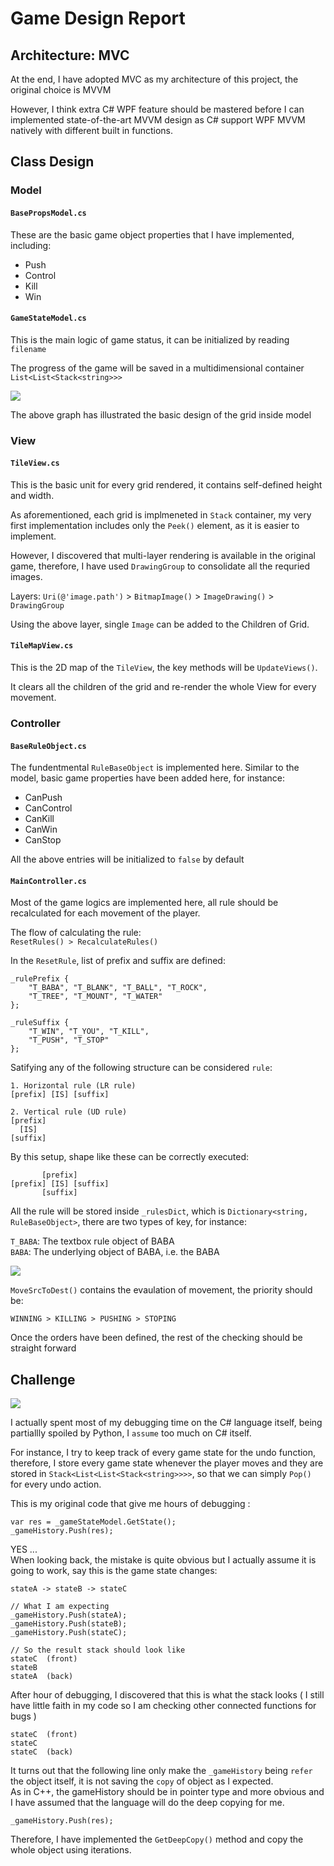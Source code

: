 # Game Design Report

## Architecture: MVC
At the end, I have adopted MVC as my architecture of this project, the original choice is MVVM  

However, I think extra C# WPF feature should be mastered before I can implemented state-of-the-art MVVM design as C# support WPF MVVM natively with different built in functions.

## Class Design

### Model

#### `BasePropsModel.cs`  
These are the basic game object properties that I have implemented, including:
- Push
- Control
- Kill
- Win

#### `GameStateModel.cs`  
This is the main logic of game status, it can be initialized by reading `filename`  

The progress of the game will be saved in a multidimensional container
`List<List<Stack<string>>>`

<img src="https://github.com/Edwardhk/BabaIsYouGame/blob/master/Assets/Images/Stackexplain.png">

The above graph has illustrated the basic design of the grid inside model

### View

#### `TileView.cs`  
This is the basic unit for every grid rendered, it contains self-defined height and width.  

As aforementioned, each grid is implmeneted in `Stack` container, my very first implementation includes only the `Peek()` element, as it is easier to implement.

However, I discovered that multi-layer rendering is available in the original game, therefore, I have used `DrawingGroup` to consolidate all the requried images.

Layers: `Uri(@'image.path')` > `BitmapImage()` > `ImageDrawing()` > `DrawingGroup`

Using the above layer, single `Image` can be added to the Children of Grid.

#### `TileMapView.cs`  
This is the 2D map of the `TileView`, the key methods will be `UpdateViews()`.  

It clears all the children of the grid and re-render the whole View for every movement.

### Controller

#### `BaseRuleObject.cs`  
The fundentmental `RuleBaseObject` is implemented here. Similar to the model, basic game properties have been added here, for instance:

- CanPush
- CanControl
- CanKill
- CanWin
- CanStop

All the above entries will be initialized to `false` by default

#### `MainController.cs`  
Most of the game logics are implemented here, all rule should be recalculated for each movement of the player.  

The flow of calculating the rule:  
`ResetRules() > RecalculateRules()`

In the `ResetRule`, list of prefix and suffix are defined:  

```
_rulePrefix {
    "T_BABA", "T_BLANK", "T_BALL", "T_ROCK",
    "T_TREE", "T_MOUNT", "T_WATER"
};

_ruleSuffix {
    "T_WIN", "T_YOU", "T_KILL",
    "T_PUSH", "T_STOP"
};
```

Satifying any of the following structure can be considered `rule`:  
```
1. Horizontal rule (LR rule)
[prefix] [IS] [suffix]

2. Vertical rule (UD rule)
[prefix]
  [IS]
[suffix]
```

By this setup, shape like these can be correctly executed:  
```
       [prefix]
[prefix] [IS] [suffix]
       [suffix]
``` 

All the rule will be stored inside `_rulesDict`, which is `Dictionary<string, RuleBaseObject>`, there are two types of key, for instance:

`T_BABA`: The textbox rule object of BABA   
`BABA`: The underlying object of BABA, i.e. the BABA

<img src="https://github.com/Edwardhk/BabaIsYouGame/blob/master/Assets/Images/Keyexplain.png">


`MoveSrcToDest()` contains the evaulation of movement, the priority should be: 

`WINNING > KILLING > PUSHING > STOPING`

Once the orders have been defined, the rest of the checking should be straight forward  

## Challenge

<img src="https://github.com/Edwardhk/BabaIsYouGame/blob/master/Assets/Images/HofstadterLaw.png">

I actually spent most of my debugging time on the C# language itself, being partiallly spoiled by Python, I `assume` too much on C# itself.

For instance, I try to keep track of every game state for the undo function, therefore, I store every game state whenever the player moves and they are stored in
`Stack<List<List<Stack<string>>>>`, so that we can simply `Pop()` for every undo action.

This is my original code that give me hours of debugging :
```
var res = _gameStateModel.GetState();
_gameHistory.Push(res);
```

YES ...   
When looking back, the mistake is quite obvious but I actually assume it is going to work, say this is the game state changes:
```
stateA -> stateB -> stateC

// What I am expecting
_gameHistory.Push(stateA);
_gameHistory.Push(stateB);
_gameHistory.Push(stateC);

// So the result stack should look like
stateC  (front)
stateB
stateA  (back)
```

After hour of debugging, I discovered that this is what the stack looks ( I still have little faith in my code so I am checking other connected functions for bugs )
```
stateC  (front)
stateC
stateC  (back)
```


It turns out that the following line only make the `_gameHistory` being `refer` the object itself, it is not saving the `copy` of object as I expected.  
As in C++, the gameHistory should be in pointer type and more obvious and I have assumed that the language will do the deep copying for me.
```
_gameHistory.Push(res);
```

Therefore, I have implemented the `GetDeepCopy()` method and copy the whole object using iterations.
